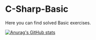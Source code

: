 # C-Sharp-Basic
Here you can find solved Basic exercises.

[![Anurag's GitHub stats](https://github-readme-stats.vercel.app/api?username=PetkoDimov)](https://github.com/anuraghazra/github-readme-stats)
